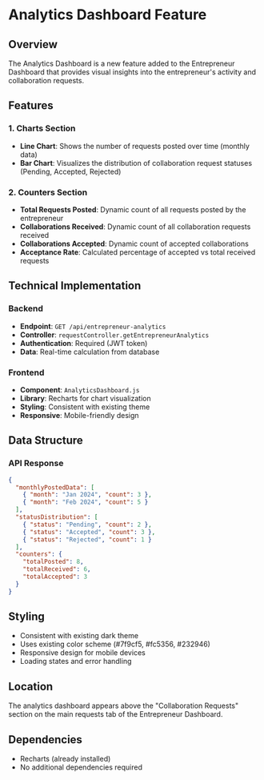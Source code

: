 # Analytics Dashboard Feature

## Overview
The Analytics Dashboard is a new feature added to the Entrepreneur Dashboard that provides visual insights into the entrepreneur's activity and collaboration requests.

## Features

### 1. Charts Section
- **Line Chart**: Shows the number of requests posted over time (monthly data)
- **Bar Chart**: Visualizes the distribution of collaboration request statuses (Pending, Accepted, Rejected)

### 2. Counters Section
- **Total Requests Posted**: Dynamic count of all requests posted by the entrepreneur
- **Collaborations Received**: Dynamic count of all collaboration requests received
- **Collaborations Accepted**: Dynamic count of accepted collaborations
- **Acceptance Rate**: Calculated percentage of accepted vs total received requests

## Technical Implementation

### Backend
- **Endpoint**: `GET /api/entrepreneur-analytics`
- **Controller**: `requestController.getEntrepreneurAnalytics`
- **Authentication**: Required (JWT token)
- **Data**: Real-time calculation from database

### Frontend
- **Component**: `AnalyticsDashboard.js`
- **Library**: Recharts for chart visualization
- **Styling**: Consistent with existing theme
- **Responsive**: Mobile-friendly design

## Data Structure

### API Response
```json
{
  "monthlyPostedData": [
    { "month": "Jan 2024", "count": 3 },
    { "month": "Feb 2024", "count": 5 }
  ],
  "statusDistribution": [
    { "status": "Pending", "count": 2 },
    { "status": "Accepted", "count": 3 },
    { "status": "Rejected", "count": 1 }
  ],
  "counters": {
    "totalPosted": 8,
    "totalReceived": 6,
    "totalAccepted": 3
  }
}
```

## Styling
- Consistent with existing dark theme
- Uses existing color scheme (#7f9cf5, #fc5356, #232946)
- Responsive design for mobile devices
- Loading states and error handling

## Location
The analytics dashboard appears above the "Collaboration Requests" section on the main requests tab of the Entrepreneur Dashboard.

## Dependencies
- Recharts (already installed)
- No additional dependencies required 